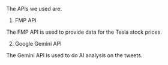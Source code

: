 The APIs we used are:

1. FMP API

The FMP API is used to provide data for the Tesla stock prices.

2. Google Gemini API

The Gemini API is used to do AI analysis on the tweets.
